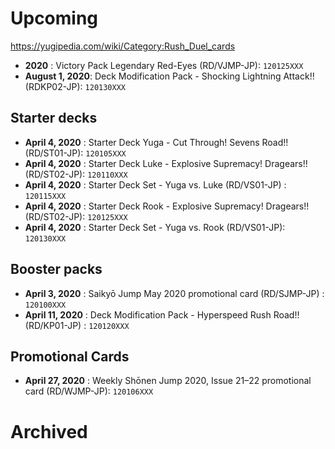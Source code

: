 # Upcoming
https://yugipedia.com/wiki/Category:Rush_Duel_cards

- **2020** : Victory Pack Legendary Red-Eyes (RD/VJMP-JP): `120125XXX`
- **August 1, 2020**: Deck Modification Pack - Shocking Lightning Attack!! (RDKP02-JP): `120130XXX`

## Starter decks
- **April 4, 2020** : Starter Deck Yuga - Cut Through! Sevens Road!! (RD/ST01-JP): `120105XXX`
- **April 4, 2020** : Starter Deck Luke - Explosive Supremacy! Dragears!! (RD/ST02-JP): `120110XXX`
- **April 4, 2020** : Starter Deck Set - Yuga vs. Luke (RD/VS01-JP) : `120115XXX`
- **April 4, 2020** : Starter Deck Rook - Explosive Supremacy! Dragears!! (RD/ST02-JP): `120125XXX`
- **April 4, 2020** : Starter Deck Set - Yuga vs. Rook (RD/VS01-JP): `120130XXX`

## Booster packs
- **April 3, 2020** : Saikyō Jump May 2020 promotional card (RD/SJMP-JP) : `120100XXX`
- **April 11, 2020** : Deck Modification Pack - Hyperspeed Rush Road!! (RD/KP01-JP) : `120120XXX`

## Promotional Cards
- **April 27, 2020** : Weekly Shōnen Jump 2020, Issue 21–22 promotional card (RD/WJMP-JP): `120106XXX`

# Archived
